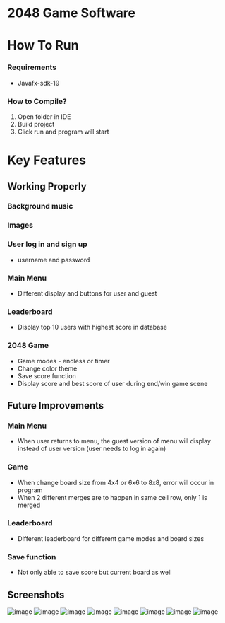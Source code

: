 # 2048 Game Software
# How To Run
### Requirements
* Javafx-sdk-19 
### How to Compile? 
1. Open folder in IDE
2. Build project
3. Click run and program will start 
# Key Features
## Working Properly
### Background music
### Images
### User log in and sign up
*   username and password
### Main Menu 
*   Different display and buttons for user and guest
### Leaderboard 
*   Display top 10 users with highest score in database
### 2048 Game
*   Game modes - endless or timer
*   Change color theme
*   Save score function
*   Display score and best score of user during end/win game scene
## Future Improvements
### Main Menu
*   When user returns to menu, the guest version of menu will display instead of user version (user needs to log in again)
### Game
*   When change board size from 4x4 or 6x6 to 8x8, error will occur in program
*   When 2 different merges are to happen in same cell row, only 1 is merged
### Leaderboard
* Different leaderboard for different game modes and board sizes
### Save function
* Not only able to save score but current board as well
## Screenshots
![image](https://github.com/xtGitCode/2048_Game/assets/103571608/9e2f4970-33d9-4dd4-8544-b127fd9c18ef)
![image](https://github.com/xtGitCode/2048_Game/assets/103571608/437043f5-804d-46a4-940c-589e681ad277)
![image](https://github.com/xtGitCode/2048_Game/assets/103571608/624f449e-ad24-4cbc-9c79-0c573934dc6c)
![image](https://github.com/xtGitCode/2048_Game/assets/103571608/1eed8524-ca14-47c0-a23f-c05216befd62)
![image](https://github.com/xtGitCode/2048_Game/assets/103571608/49e1ba7e-9f9c-43ed-8c8c-44a590da727c)
![image](https://github.com/xtGitCode/2048_Game/assets/103571608/997b07ef-d788-425a-92ec-6a80f606cc68)
![image](https://github.com/xtGitCode/2048_Game/assets/103571608/5062ab30-b11e-4680-bc97-5857c56bf347)
![image](https://github.com/xtGitCode/2048_Game/assets/103571608/173f0313-a482-455c-976d-81a0cf846813)








